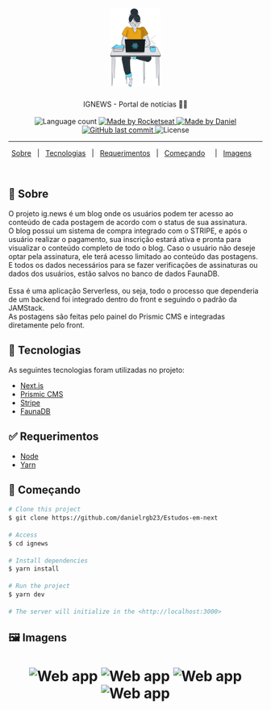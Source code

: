 <h1 align="center">

<img src="https://raw.githubusercontent.com/khalleb/ignews/main/public/images/avatar.svg" alt="rocketshoes" width="100px"/>

</h1>

<p align="center">
  IGNEWS - Portal de notícias 📰🚀
  <br>
  <br>

  <img alt="Language count" src="https://img.shields.io/github/repo-size/danielrgb23/Estudos-em-next"/>

  <a href="https://rocketseat.com.br">
    <img alt="Made by Rocketseat" src="https://img.shields.io/badge/made%20by-Rocketseat-%237519C1">
  </a>

  <a href="https://www.linkedin.com//in/daniel-augusto02/">
    <img alt="Made by Daniel" src="https://img.shields.io/badge/made%20by-danielrgb23-%237519C1">
  </a>

  <a href="https://github.com/danielrgb23/Estudos-em-next/commits/main">
    <img alt="GitHub last commit" src="https://img.shields.io/github/last-commit/danielrgb23/Estudos-em-next">
  </a>

  <img alt="License" src="https://img.shields.io/github/license/danielrgb23/Estudos-em-next">
</p>

---

<p align="center">
  <a href="#dart-sobre">Sobre</a> &#xa0; | &#xa0; 
  <a href="#rocket-tecnologias">Tecnologias</a> &#xa0; | &#xa0;
  <a href="#white_check_mark-requerimentos">Requerimentos</a> &#xa0; | &#xa0;
  <a href="#checkered_flag-começando">Começando</a> &#xa0; &#xa0; | &#xa0;
  <a href="#framed_picture-imagens">Imagens</a> &#xa0; &#xa0;
</p>

<br>

## :dart: Sobre ##

O projeto ig.news é um blog onde os usuários podem ter acesso ao conteúdo de cada postagem de acordo com o status de sua assinatura.<br>
O blog possui um sistema de compra integrado com o STRIPE, e após o usuário realizar o pagamento, sua inscrição estará ativa e pronta para visualizar o conteúdo completo
de todo o blog. Caso o usuário não deseje optar pela assinatura, ele terá acesso limitado ao conteúdo das postagens. E todos os dados necessários para se fazer verificações
de assinaturas ou dados dos usuários, estão salvos no banco de dados FaunaDB.
<br>
<br>
Essa é uma aplicação Serverless, ou seja, todo o processo que dependeria de um backend foi integrado dentro do front e seguindo o padrão da JAMStack.
<br>
As postagens são feitas pelo painel do Prismic CMS e integradas diretamente pelo front.


## :rocket: Tecnologias ##

As seguintes tecnologias foram utilizadas no projeto:

- [Next.js](https://nextjs.org/)
- [Prismic CMS](https://prismic.io/)
- [Stripe](https://stripe.com/)
- [FaunaDB](https://fauna.com/)

## :white_check_mark: Requerimentos ##

- [Node](https://nodejs.org/en/)
- [Yarn](https://yarnpkg.com/lang/en/)

## :checkered_flag: Começando ##

```bash
# Clone this project
$ git clone https://github.com/danielrgb23/Estudos-em-next

# Access
$ cd ignews

# Install dependencies
$ yarn install

# Run the project
$ yarn dev

# The server will initialize in the <http://localhost:3000>
```
## :framed_picture: Imagens ##

<h1 align="center">
    <img alt = "Web app" href="https://github.com/khalleb/ignews/blob/main/.github/image-01.png" width = "500px" />
    <img alt = "Web app" src = "./.github/image-02.png" width = "500px" />
    <img alt = "Web app" src = "./.github/image-03.png" width = "500px" />
    <img alt = "Web app" src = "./.github/image-04.png" width = "500px" />
</h1>



